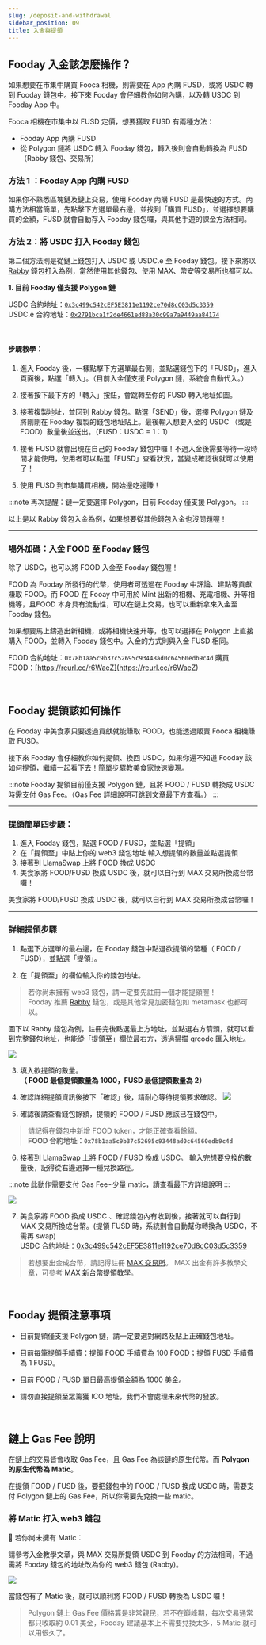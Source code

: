 ```yaml
---
slug: /deposit-and-withdrawal
sidebar_position: 09
title: 入金與提領
---
```


## Fooday 入金該怎麼操作？
如果想要在市集中購買 Fooca 相機，則需要在 App 內購 FUSD，或將 USDC 轉到 Fooday 錢包中。接下來 Fooday 會仔細教你如何內購，以及轉 USDC 到 Fooday App 中。

Fooca 相機在市集中以 FUSD 定價，想要獲取 FUSD 有兩種方法：

* Fooday App 內購 FUSD
* 從 Polygon 鏈將 USDC 轉入 Fooday 錢包，轉入後則會自動轉換為 FUSD（Rabby 錢包、交易所）

### 方法 1 ：Fooday App 內購 FUSD
如果你不熟悉區塊鏈及鏈上交易，使用 Fooday 內購 FUSD 是最快速的方式。內購方法相當簡單，先點擊下方選單最右邊，並找到「購買 FUSD」，並選擇想要購買的金額，FUSD 就會自動存入 Fooday 錢包囉，與其他手遊的課金方法相同。

### 方法 2：將 USDC 打入 Fooday 錢包
第二個方法則是從鏈上錢包打入 USDC 或 USDC.e 至 Fooday 錢包。接下來將以 [Rabby](<https://rabby.io/>) 錢包打入為例，當然使用其他錢包、使用 MAX、幣安等交易所也都可以。

**1. 目前 Fooday 僅支援 Polygon 鏈**  

USDC 合約地址：[`0x3c499c542cEF5E3811e1192ce70d8cC03d5c3359`](<https://polygonscan.com/address/0x3c499c542cEF5E3811e1192ce70d8cC03d5c3359>)  
USDC.e 合約地址：[`0x2791bca1f2de4661ed88a30c99a7a9449aa84174`](<https://polygonscan.com/address/0x2791bca1f2de4661ed88a30c99a7a9449aa84174>)

<br/>

#### 步驟教學：
1. 進入 Fooday 後，一樣點擊下方選單最右側，並點選錢包下的「FUSD」，進入頁面後，點選「轉入」。（目前入金僅支援 Polygon 鏈，系統會自動代入。）

2. 接著按下最下方的「轉入」按鈕，會跳轉至你的 FUSD 轉入地址如圖。

3. 接著複製地址，並回到 Rabby 錢包。點選「SEND」後，選擇 Polygon 鏈及將剛剛在 Fooday 複製的錢包地址貼上。最後輸入想要入金的 USDC （或是 FOOD）數量後並送出。（FUSD：USDC = 1：1）

4. 接著 FUSD 就會出現在自己的 Fooday 錢包中囉！不過入金後需要等待一段時間才能使用，使用者可以點選「FUSD」查看狀況，當變成確認後就可以使用了！

5. 使用 FUSD 到市集購買相機，開始邊吃邊賺！

:::note
再次提醒：鏈一定要選擇 Polygon，目前 Fooday 僅支援 Polygon。
:::

以上是以 Rabby 錢包入金為例，如果想要從其他錢包入金也沒問題喔！

***

### 場外加碼：入金 FOOD 至 Fooday 錢包
除了 USDC，也可以將 FOOD 入金至 Fooday 錢包喔！

FOOD 為 Fooday 所發行的代幣，使用者可透過在 Fooday 中評論、建點等貢獻賺取 FOOD。而 FOOD 在 Fooay 中可用於 Mint 出新的相機、充電相機、升等相機等，且FOOD 本身具有流動性，可以在鏈上交易，也可以重新拿來入金至 Fooday 錢包。

如果想要馬上鑄造出新相機，或將相機快速升等，也可以選擇在 Polygon 上直接購入 FOOD，並轉入 Fooday 錢包中。入金的方式則與入金 FUSD 相同。

FOOD 合約地址：`0x78b1aa5c9b37c52695c93448ad0c64560edb9c4d`
購買 FOOD：[https://reurl.cc/r6WaeZ](<https://reurl.cc/r6WaeZ>)

<br/>

## Fooday 提領該如何操作

在 Fooday 中美食家只要透過貢獻就能賺取 FOOD，也能透過販賣 Fooca 相機賺取 FUSD。

接下來 Fooday 會仔細教你如何提領、換回 USDC，如果你還不知道 Fooday 該如何提領，繼續一起看下去！簡單步驟教美食家快速變現。

:::note
Fooday 提領目前僅支援 Polygon 鏈，且將 FOOD / FUSD 轉換成 USDC 時需支付 Gas Fee。（Gas Fee 詳細說明可跳到文章最下方查看。）
:::

***

### 提領簡單四步驟：
1. 進入 Fooday 錢包，點選 FOOD / FUSD，並點選「提領」
2. 在「提領至」中貼上你的 web3 錢包地址
輸入想提領的數量並點選提領
3. 接著到 LlamaSwap 上將 FOOD 換成 USDC
4. 美食家將 FOOD/FUSD 換成 USDC 後，就可以自行到 MAX 交易所換成台幣囉！


美食家將 FOOD/FUSD 換成 USDC 後，就可以自行到 MAX 交易所換成台幣囉！
***

### 詳細提領步驟
1. 點選下方選單的最右邊，在 Fooday 錢包中點選欲提領的幣種（ FOOD / FUSD），並點選「提領」。

2. 在「提領至」的欄位輸入你的錢包地址。
>若你尚未擁有 web3 錢包，請一定要先註冊一個才能提領喔！  
Fooday 推薦 [Rabby](<https://rabby.io/>) 錢包，或是其他常見加密錢包如 metamask 也都可以。

圖下以 Rabby 錢包為例，註冊完後點選最上方地址，並點選右方箭頭，就可以看到完整錢包地址，也能從「提領至」欄位最右方，透過掃描 qrcode 匯入地址。

![](rabby-1.png)

3. 填入欲提領的數量。  
**（ FOOD 最低提領數量為 1000，FUSD 最低提領數量為 2）**

4. 確認詳細提領資訊後按下「確認」後，請耐心等待提領要求確認。
![](depost-2.png)

5. 確認後請查看錢包餘額，提領的 FOOD / FUSD 應該已在錢包中。
>請記得在錢包中新增 FOOD token，才能正確查看餘額。  
**FOOD 合約地址：`0x78b1aa5c9b37c52695c93448ad0c64560edb9c4d`**
6. 接著到 [LlamaSwap](<https://medium.com/r/?url=https%3A%2F%2Fswap.defillama.com%2F%3Fchain%3Dpolygon%26from%3D0x78b1aa5c9b37c52695c93448ad0c64560edb9c4d%26to%3D0x3c499c542cef5e3811e1192ce70d8cc03d5c3359>) 上將 FOOD / FUSD 換成 USDC。
輸入完想要兌換的數量後，記得從右邊選擇一種兌換路徑。

:::note
此動作需要支付 Gas Fee - 少量 matic，請查看最下方詳細說明
:::

![](depost-3.png)

7. 美食家將 FOOD 換成 USDC 、確認錢包內有收到後，接著就可以自行到 MAX 交易所換成台幣。(提領 FUSD 時，系統則會自動幫你轉換為 USDC，不需再 swap)  
USDC 合約地址：[0x3c499c542cEF5E3811e1192ce70d8cC03d5c3359](<https://medium.com/r/?url=https%3A%2F%2Fpolygonscan.com%2Faddress%2F0x3c499c542cEF5E3811e1192ce70d8cC03d5c3359>)

>若想要出金成台幣，請記得註冊 [MAX 交易所](<https://medium.com/r/?url=https%3A%2F%2Fmax.maicoin.com%2F>)。
MAX 出金有許多教學文章，可參考 [MAX 新台幣提領教學](<https://medium.com/r/?url=https%3A%2F%2Fsupport.maicoin.com%2Fzh-TW%2Fsupport%2Fsolutions%2Farticles%2F32000021144-max-%25E6%2596%25B0%25E5%258F%25B0%25E5%25B9%25A3%25E6%258F%2590%25E9%25A0%2598%25E6%2595%2599%25E5%25AD%25B8>)。

<br/>

## Fooday 提領注意事項
* 目前提領僅支援 Polygon 鏈，請一定要選對網路及貼上正確錢包地址。

* 目前每筆提領手續費：提領 FOOD 手續費為 100 FOOD；提領 FUSD 手續費為 1 FUSD。

* 目前 FOOD / FUSD 單日最高提領金額為 1000 美金。

* 請勿直接提領至眾籌獲 ICO 地址，我們不會處理未來代幣的發放。

<br/>

## 鏈上 Gas Fee 說明
在鏈上的交易皆會收取 Gas Fee，且 Gas Fee 為該鏈的原生代幣。而 **Polygon 的原生代幣為 Matic**。

在提領 FOOD / FUSD 後，要把錢包中的 FOOD / FUSD 換成 USDC 時，需要支付 Polygon 鏈上的 Gas Fee，所以你需要先兌換一些 matic。

### 將 Matic 打入 web3 錢包
📌 若你尚未擁有 Matic：

請參考入金教學文章，與 MAX 交易所提領 USDC 到 Fooday 的方法相同，不過需將 Fooday 錢包的地址改為你的 web3 錢包 (Rabby)。

![](depost-4.png)

當錢包有了 Matic 後，就可以順利將 FOOD / FUSD 轉換為 USDC 囉！

>Polygon 鏈上 Gas Fee 價格算是非常親民，若不在巔峰期，每次交易通常都只收取約 0.01 美金，Fooday 建議基本上不需要兌換太多，5 Matic 就可以用很久了。